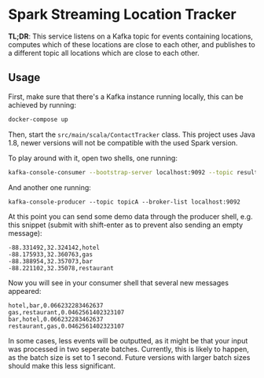 # Spark Streaming Location Tracker

**TL;DR**: This service listens on a Kafka topic for events containing locations, computes which of these locations are close to each other, and publishes to a different topic all locations which are close to each other.

## Usage

First, make sure that there's a Kafka instance running locally, this can be achieved by running:

```bash
docker-compose up
```

Then, start the `src/main/scala/ContactTracker` class. This project uses Java 1.8, newer versions will not be compatible with the used Spark version.

To play around with it, open two shells, one running:

```bash
kafka-console-consumer --bootstrap-server localhost:9092 --topic result
```

And another one running:

```
kafka-console-producer --topic topicA --broker-list localhost:9092
```

At this point you can send some demo data through the producer shell, e.g. this snippet (submit with shift-enter as to prevent also sending an empty message):

```csv
-88.331492,32.324142,hotel
-88.175933,32.360763,gas
-88.388954,32.357073,bar
-88.221102,32.35078,restaurant
```

Now you will see in your consumer shell that several new messages appeared:

```csv
hotel,bar,0.066232283462637
gas,restaurant,0.0462561402323107
bar,hotel,0.066232283462637
restaurant,gas,0.0462561402323107
```

In some cases, less events will be outputted, as it might be that your input was processed in two seperate batches. Currently, this is likely to happen, as the batch size is set to 1 second. Future versions with larger batch sizes should make this less significant.
